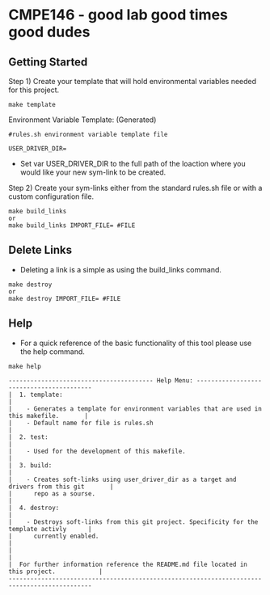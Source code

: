 # CMPE146 - good lab good times good dudes

## Getting Started

Step 1) Create your template that will hold environmental variables needed for this project. 

```
make template
```

Environment Variable Template: (Generated)
```
#rules.sh environment variable template file

USER_DRIVER_DIR=
```
- Set var USER_DRIVER_DIR to the full path of the loaction where you would like your new sym-link to be created.


Step 2) Create your sym-links either from the standard rules.sh file or with a custom configuration file. 
```
make build_links
or
make build_links IMPORT_FILE= #FILE
```

## Delete Links
- Deleting a link is a simple as using the build_links command.
```
make destroy
or
make destroy IMPORT_FILE= #FILE
```

## Help
- For a quick reference of the basic functionality of this tool please use the help command. 
```
make help
```
```
---------------------------------------- Help Menu: -----------------------------------------
|  1. template:                                                                             |
|    - Generates a template for environment variables that are used in this makefile.       |
|    - Default name for file is rules.sh                                                    |
|  2. test:                                                                                 |
|    - Used for the development of this makefile.                                           |
|  3. build:                                                                                |
|    - Creates soft-links using user_driver_dir as a target and drivers from this git       |
|      repo as a sourse.                                                                    |
|  4. destroy:                                                                              |
|    - Destroys soft-links from this git project. Specificity for the template activly      |
|      currently enabled.                                                                   |
|                                                                                           |
|  For further information reference the README.md file located in this project.            |
---------------------------------------------------------------------------------------------
```

